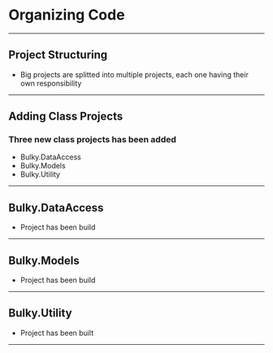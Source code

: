 # Organizing Code

--- ---

## Project Structuring

- Big projects are splitted into multiple projects, each one having their own responsibility

--- ---

## Adding Class Projects

### Three new class projects has been added

- Bulky.DataAccess
- Bulky.Models
- Bulky.Utility

--- ---

## Bulky.DataAccess

- Project has been build

--- ---

## Bulky.Models

- Project has been build

--- ---

## Bulky.Utility

- Project has been built

--- ---